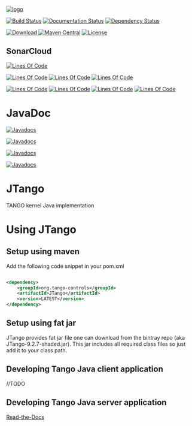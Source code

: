 [![logo](http://www.tango-controls.org/static/tango/img/logo_tangocontrols.png)](http://www.tango-controls.org)



[![Build Status](https://travis-ci.org/tango-controls/JTango.svg?branch=fix-admin-server-test)](https://travis-ci.org/tango-controls/JTango)
[![Documentation Status](https://readthedocs.org/projects/jtango/badge/?version=latest)](http://jtango.readthedocs.io/en/latest/?badge=latest)
[![Dependency Status](https://www.versioneye.com/user/projects/592bf58aa8a056006137f4ba/badge.svg?style=flat-square)](https://www.versioneye.com/user/projects/592bf58aa8a056006137f4ba)

[![Download](https://api.bintray.com/packages/tango-controls/generic/JTango/images/download.svg) ](https://bintray.com/tango-controls/generic/JTango/_latestVersion)
[![Maven Central](https://maven-badges.herokuapp.com/maven-central/org.tango-controls/JTango/badge.svg)](https://maven-badges.herokuapp.com/maven-central/org.tango-controls/JTango)
[![License](https://img.shields.io/badge/license-LGPL--3.0-blue.svg)](https://github.com/tango-controls/JTango/blob/master/LICENSE)

## SonarCloud

[![Lines Of Code](https://sonarcloud.io/api/badges/gate?key=org.tango-controls:JTango-root)](https://sonarcloud.io/dashboard?id=org.tango-controls%3AJTango-root)

[![Lines Of Code](https://sonarcloud.io/api/badges/measure?key=org.tango-controls:JTango-root&metric=ncloc)](https://sonarcloud.io/dashboard?id=org.tango-controls%3AJTango-root)
[![Lines Of Code](https://sonarcloud.io/api/badges/measure?key=org.tango-controls:JTango-root&metric=coverage)](https://sonarcloud.io/dashboard?id=org.tango-controls%3AJTango-root)
[![Lines Of Code](https://sonarcloud.io/api/badges/measure?key=org.tango-controls:JTango-root&metric=sqale_debt_ratio)](https://sonarcloud.io/dashboard?id=org.tango-controls%3AJTango-root)

[![Lines Of Code](https://sonarcloud.io/api/badges/measure?key=org.tango-controls:JTango-root&metric=bugs)](https://sonarcloud.io/dashboard?id=org.tango-controls%3AJTango-root)
[![Lines Of Code](https://sonarcloud.io/api/badges/measure?key=org.tango-controls:JTango-root&metric=vulnerabilities)](https://sonarcloud.io/dashboard?id=org.tango-controls%3AJTango-root)
[![Lines Of Code](https://sonarcloud.io/api/badges/measure?key=org.tango-controls:JTango-root&metric=code_smells)](https://sonarcloud.io/dashboard?id=org.tango-controls%3AJTango-root)
[![Lines Of Code](https://sonarcloud.io/api/badges/measure?key=org.tango-controls:JTango-root&metric=duplicated_lines_density)](https://sonarcloud.io/dashboard?id=org.tango-controls%3AJTango-root)

# JavaDoc

[![Javadocs](http://javadoc.io/badge/org.tango-controls/JTangoServer.svg?color=yellowgreen&label=JTangoServer)](http://javadoc.io/doc/org.tango-controls/JTangoServer)

[![Javadocs](http://javadoc.io/badge/org.tango-controls/JTangoClientLang.svg?label=JTangoClientLang&color=blue)](http://javadoc.io/doc/org.tango-controls/JTangoClientLang)

[![Javadocs](http://javadoc.io/badge/org.tango-controls/JTangoCommons.svg?color=yellow&label=JTangoCommons)](http://javadoc.io/doc/org.tango-controls/JTangoCommons)

[![Javadocs](http://javadoc.io/badge/org.tango-controls/TangORB.svg?color=orange&label=TangORB)](http://javadoc.io/doc/org.tango-controls/TangORB)

# JTango

TANGO kernel Java implementation

# Using JTango

## Setup using maven

Add the following code snippet in your pom.xml


```xml

<dependency>
    <groupId>org.tango-controls</groupId>
    <artifactId>JTango</artifactId>
    <version>LATEST</version>
</dependency>

```

## Setup using fat jar

JTango provides fat jar file one can download from the bintray repo (aka JTango-9.2.7-shaded.jar). This jar includes all required class files so just add it to your class path.

## Developing Tango Java client application

//TODO

## Developing Tango Java server application

[Read-the-Docs](http://tango-controls.readthedocs.io/en/latest/java-server-guide/index.html)
